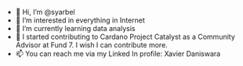 - 👋 Hi, I’m @syarbel
- 👀 I’m interested in everything in Internet
- 🌱 I’m currently learning data analysis
- 💞️ I started contributing to Cardano Project Catalyst as a Community Advisor at Fund 7. I wish I can contribute more.
- 📫 You can reach me via my Linked In profile: Xavier Daniswara

<!---
syarbel/syarbel is a ✨ special ✨ repository because its `README.md` (this file) appears on your GitHub profile.
You can click the Preview link to take a look at your changes.
--->
